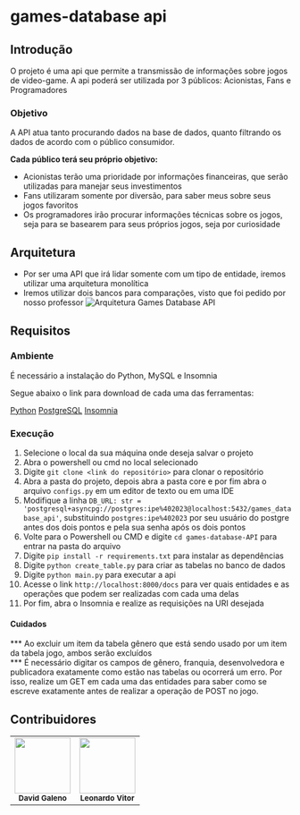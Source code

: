 # games-database api

## Introdução
O projeto é uma api que permite a transmissão de informações sobre jogos de video-game.
A api poderá ser utilizada por 3 públicos: Acionistas, Fans e Programadores

### Objetivo

A API atua tanto procurando dados na base de dados, quanto filtrando os dados de acordo com o público consumidor.

**Cada público terá seu próprio objetivo:**

- Acionistas terão uma prioridade por informações financeiras, que serão utilizadas para manejar seus investimentos
- Fans utilizaram somente por diversão, para saber meus sobre seus jogos favoritos
- Os programadores irão procurar informações técnicas sobre os jogos, seja para se basearem para seus próprios jogos, seja por curiosidade

## Arquitetura
- Por ser uma API que irá lidar somente com um tipo de entidade, iremos utilizar uma arquitetura monolítica
- Iremos utilizar dois bancos para comparações, visto que foi pedido por nosso professor
![Arquitetura Games Database API](https://github.com/DavidGaleno/games-database-API/assets/92187957/bc809d81-23d4-4663-9e50-ddbbb3f29be0)

## Requisitos

### Ambiente

É necessário a instalação do Python, MySQL e Insomnia <br />

Segue abaixo o link para download de cada uma das ferramentas:

[Python](https://www.python.org/downloads/)
[PostgreSQL](https://www.postgresql.org/download/)
[Insomnia](https://insomnia.rest/download)

### Execução

1. Selecione o local da sua máquina onde deseja salvar o projeto
2. Abra o powershell ou cmd no local selecionado
5. Digite  ```git clone <link do repositório>``` para clonar o repositório
6. Abra a pasta do projeto, depois abra a pasta core e por fim abra o arquivo ```configs.py``` em um editor de texto ou em uma IDE
7. Modifique a linha ```DB_URL: str = 'postgresql+asyncpg://postgres:ipe%402023@localhost:5432/games_database_api'```, substituindo ```postgres:ipe%402023``` por seu usuário do postgre antes dos dois pontos e pela sua senha após os dois pontos
8. Volte para o Powershell ou CMD e digite ```cd games-database-API``` para entrar na pasta do arquivo
9. Digite ```pip install -r requirements.txt``` para instalar as dependências
10. Digite ```python create_table.py``` para criar as tabelas no banco de dados
11. Digite ```python main.py``` para executar a api
12. Acesse o link ```http://localhost:8000/docs``` para ver quais entidades e as operações que podem ser realizadas com cada uma delas
13. Por fim, abra o Insomnia e realize as requisições na URI desejada
#### Cuidados

*** Ao excluir um item da tabela gênero que está sendo usado por um item da tabela jogo, ambos serão excluídos <br>
*** É necessário digitar os campos de gênero, franquia, desenvolvedora e publicadora exatamente como estão nas tabelas ou ocorrerá um erro. Por isso, realize um GET em cada uma das entidades para saber como se escreve exatamente antes de realizar a operação de POST no jogo.


## Contribuidores
<table>
  <tr>
    <td align="center"><img src="https://avatars.githubusercontent.com/u/92187957?v=4" width="100px;" alt=""/><br /><sub><b>David Galeno</b></sub></td>
    <td align="center"><img src="https://avatars.githubusercontent.com/u/128062428?s=48&v=4" width="100px;" alt=""/><br /><sub><b>Leonardo Vitor</b></sub></td>
  </tr>
</table>
